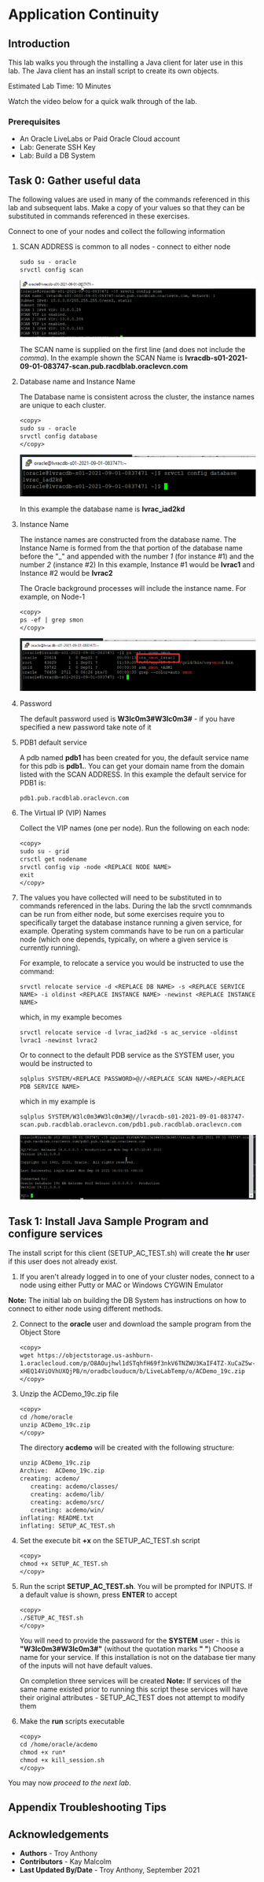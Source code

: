 # Application Continuity

## Introduction

This lab walks you through the installing a Java client for later use in this lab. The Java client has an install script to create its own objects.

Estimated Lab Time: 10 Minutes

Watch the video below for a quick walk through of the lab.

[](youtube:LCYqgzlgaPs)

### Prerequisites
- An Oracle LiveLabs or Paid Oracle Cloud account
- Lab: Generate SSH Key
- Lab: Build a DB System

## Task 0: Gather useful data
The following values are used in many of the commands referenced in this lab and subsequent labs. Make a copy of your values so that they can be substituted in commands referenced in these exercises.

Connect to one of your nodes and collect the following information

1. SCAN ADDRESS is common to all nodes - connect to either node

      ````
      sudo su - oracle
      srvctl config scan
      ````

   ![](./images/scanName.png " ")

   The SCAN name is supplied on the first line (and does not include the *comma*). In the example shown the SCAN Name is **lvracdb-s01-2021-09-01-083747-scan.pub.racdblab.oraclevcn.com**

2. Database name and Instance Name

   The Database name is consistent across the cluster, the instance names are unique to each cluster.

      ````
      <copy>
      sudo su - oracle
      srvctl config database
      </copy>
      ````

   ![](./images/dbName.png " ")     

   In this example the database name is **lvrac_iad2kd**

3. Instance Name

   The instance names are constructed from the database name. The Instance Name is formed from the that portion of the database name before the "\_" and appended with the number *1* (for instance \#1) and the number *2* (instance \#2)
   In this example, Instance \#1 would be **lvrac1** and Instance \#2 would be **lvrac2**

   The Oracle background processes will include the instance name. For example, on Node-1

      ````
      <copy>
      ps -ef | grep smon
      </copy>
      ````

   ![](./images/smonName.png " ")

4. Password

   The default password used is **W3lc0m3#W3lc0m3#** - if you have specified a new password take note of it

5. PDB1 default service

   A pdb named **pdb1** has been created for you, the default service name for this pdb is **pdb1.<your domain name>**. You can get your domain name from the domain listed with the SCAN ADDRESS.
   In this example the default service for PDB1 is:

      ````
      pdb1.pub.racdblab.oraclevcn.com
      ````

6. The Virtual IP (VIP) Names

   Collect the VIP names (one per node). Run the following on each node:

      ````
      <copy>
      sudo su - grid
      crsctl get nodename
      srvctl config vip -node <REPLACE NODE NAME>
      exit
      </copy>
      ````

7. The values you have collected will need to be substituted in to commands referenced in the labs. During the lab the srvctl comnmands can be run from either node, but some exercises require you to specifically target the database instance running a given service, for example. Operating system commands have to be run on a particular node (which one depends, typically, on where a given service is currently running).

   For example, to relocate a service you would be instructed to use the command:

      ````
      srvctl relocate service -d <REPLACE DB NAME> -s <REPLACE SERVICE NAME> -i oldinst <REPLACE INSTANCE NAME> -newinst <REPLACE INSTANCE NAME>
      ````

      which, in my example becomes

      ````
      srvctl relocate service -d lvrac_iad2kd -s ac_service -oldinst lvrac1 -newinst lvrac2
      ````

      Or to connect to the default PDB service as the SYSTEM user, you would be instructed to

      ````
      sqlplus SYSTEM/<REPLACE PASSWORD>@//<REPLACE SCAN NAME>/<REPLACE PDB SERVICE NAME>
      ````

      which in my example is

      ````
      sqlplus SYSTEM/W3lc0m3#W3lc0m3#@//lvracdb-s01-2021-09-01-083747-scan.pub.racdblab.oraclevcn.com/pdb1.pub.racdblab.oraclevcn.com
      ````

   ![](./images/sqlplusLogin.png " ")

## Task 1:  Install Java Sample Program and configure services

The install script for this client (SETUP\_AC\_TEST.sh) will create the **hr** user if this user does not already exist.

1.  If you aren't already logged in to one of your cluster nodes, connect to a node using either Putty or MAC or Windows CYGWIN Emulator

   **Note:** The initial lab on building the DB System has instructions on how to connect to either node using different methods.

2. Connect to the **oracle** user and download the sample program from the Object Store

      ````
      <copy>
      wget https://objectstorage.us-ashburn-1.oraclecloud.com/p/O8AOujhwl1dSTqhfH69f3nkV6TNZWU3KaIF4TZ-XuCaZ5w-xHEQ14ViOVhUXQjPB/n/oradbclouducm/b/LiveLabTemp/o/ACDemo_19c.zip
      </copy>
      ````

3. Unzip the ACDemo_19c.zip file

      ````
      <copy>
      cd /home/oracle
      unzip ACDemo_19c.zip
      </copy>
      ````
   
   The directory **acdemo** will be created with the following structure:

      ````
      unzip ACDemo_19c.zip
      Archive:  ACDemo_19c.zip
      creating: acdemo/
         creating: acdemo/classes/
         creating: acdemo/lib/
         creating: acdemo/src/
         creating: acdemo/win/
      inflating: README.txt
      inflating: SETUP_AC_TEST.sh
      ````

4. Set the execute bit **+x** on the SETUP\_AC\_TEST.sh script

      ````
      <copy>
      chmod +x SETUP_AC_TEST.sh
      </copy>
      ````

5. Run the script **SETUP\_AC\_TEST.sh**. You will be prompted for INPUTS. If a default value is shown, press **ENTER** to accept

      ````
      <copy>
      ./SETUP_AC_TEST.sh
      </copy>
      ````

    You will need to provide the password for the **SYSTEM** user - this is **"W3lc0m3#W3lc0m3#"** (without the quotation marks **" "**)
    Choose a name for your service. If this installation is not on the database tier many of the inputs will not have default values.

    On completion three services will be created
    **Note:** If services of the same name existed prior to running this script these services will have their original attributes - SETUP\_AC\_TEST does not attempt to modify them

   <!-- ![](./images/setup_service_list.png " ") -->

6. Make the **run** scripts executable

      ````
      <copy>
      cd /home/oracle/acdemo
      chmod +x run*
      chmod +x kill_session.sh
      </copy>
      ````

You may now *proceed to the next lab*.  

## Appendix Troubleshooting Tips

## Acknowledgements
* **Authors** - Troy Anthony
* **Contributors** - Kay Malcolm
* **Last Updated By/Date** - Troy Anthony, September 2021
